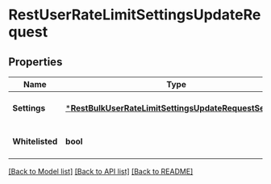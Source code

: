 # RestUserRateLimitSettingsUpdateRequest

## Properties
Name | Type | Description | Notes
------------ | ------------- | ------------- | -------------
**Settings** | [***RestBulkUserRateLimitSettingsUpdateRequestSettings**](RestBulkUserRateLimitSettingsUpdateRequest_settings.md) |  | [optional] [default to null]
**Whitelisted** | **bool** |  | [optional] [default to null]

[[Back to Model list]](../README.md#documentation-for-models) [[Back to API list]](../README.md#documentation-for-api-endpoints) [[Back to README]](../README.md)

